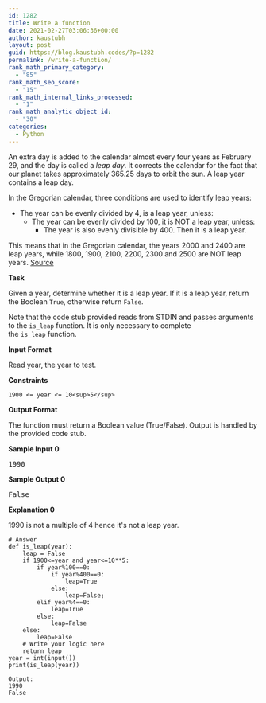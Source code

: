 ```yaml
---
id: 1282
title: Write a function
date: 2021-02-27T03:06:36+00:00
author: kaustubh
layout: post
guid: https://blog.kaustubh.codes/?p=1282
permalink: /write-a-function/
rank_math_primary_category:
  - "85"
rank_math_seo_score:
  - "15"
rank_math_internal_links_processed:
  - "1"
rank_math_analytic_object_id:
  - "30"
categories:
  - Python
---
```

An extra day is added to the calendar almost every four years as February 29, and the day is called a&nbsp;_leap day_. It corrects the calendar for the fact that our planet takes approximately 365.25 days to orbit the sun. A leap year contains a leap day.

In the Gregorian calendar, three conditions are used to identify leap years:

  * The year can be evenly divided by 4, is a leap year, unless:
      * The year can be evenly divided by 100, it is NOT a leap year, unless:
          * The year is also evenly divisible by 400. Then it is a leap year.

This means that in the Gregorian calendar, the years 2000 and 2400 are leap years, while 1800, 1900, 2100, 2200, 2300 and 2500 are NOT leap years.&nbsp;[Source](http://www.timeanddate.com/date/leapyear.html)

**Task**

Given a year, determine whether it is a leap year. If it is a leap year, return the Boolean&nbsp;`True`, otherwise return&nbsp;`False`.

Note that the code stub provided reads from STDIN and passes arguments to the&nbsp;`is_leap`&nbsp;function. It is only necessary to complete the&nbsp;`is_leap`&nbsp;function.

**Input Format**

Read year, the year to test.

**Constraints**

<pre class="wp-block-code"><code>1900 &lt;= year &lt;= 10&lt;sup>5&lt;/sup></code></pre>

**Output Format**

The function must return a Boolean value (True/False). Output is handled by the provided code stub.

**Sample Input 0**

<pre class="wp-block-preformatted">1990
</pre>

**Sample Output 0**

<pre class="wp-block-preformatted">False
</pre>

**Explanation 0**

1990 is not a multiple of 4 hence it's not a leap year.



<pre class="wp-block-code"><code># Answer
def is_leap(year):
    leap = False
    if 1900&lt;=year and year&lt;=10**5:
        if year%100==0:
            if year%400==0:
                leap=True
            else:
                leap=False;
        elif year%4==0:
            leap=True
        else:
            leap=False
    else:
        leap=False
    # Write your logic here
    return leap
year = int(input())
print(is_leap(year))</code></pre>

<pre class="wp-block-code"><code>Output:
1990
False</code></pre>